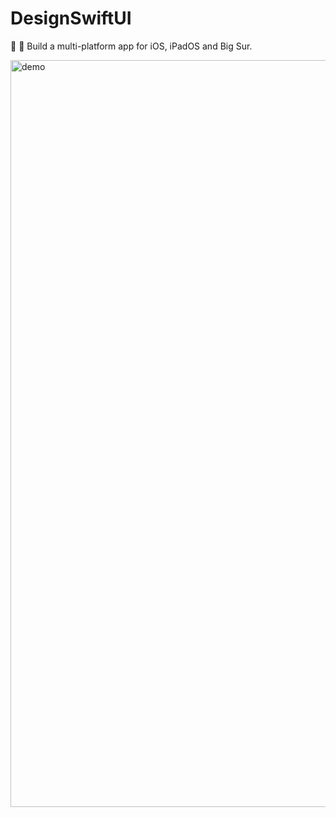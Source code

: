 # DesignSwiftUI
🧡 🌟 Build a multi-platform app for iOS, iPadOS and Big Sur.


<img width="1195" alt="demo" src="https://user-images.githubusercontent.com/46093689/177061194-d14405da-1de0-4acd-b6d4-5a21b379dc25.png">

